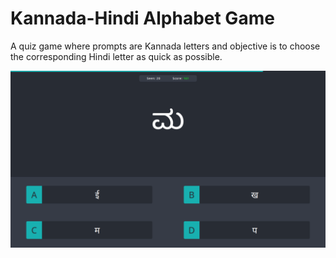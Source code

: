 # Kannada-Hindi Alphabet Game

A quiz game where prompts are Kannada letters and objective is to choose the corresponding Hindi letter as quick as possible.

![Screenshot](./docs/game.png)
